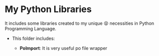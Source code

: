My Python Libraries
===================

It includes some libraries created to my unique :stuck_out_tongue_closed_eyes:  necessities in Python Programming Language.

* This folder includes:

    - **PoImport**: It is very useful po file wrapper
